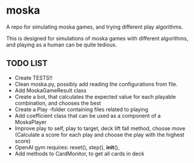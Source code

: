 # moska
A repo for simulating moska games, and trying different play algorithms.

This is designed for simulations of moska games with different algorithms, and playing as a human can be quite tedious.

## TODO LIST
- Create TESTS!!
- Clean moska.py, possibly add reading the configurations from file.
- Add MoskaGameResult class
- Create a bot, that calculates the expected value for each playable combination, and chooses the best
- Create a Play -folder containing files related to playing
- Add coefficient class that can be used as a component of a MoskaPlayer
- Improve play to self, play to target, deck lift fall method, choose move (Calculate a score for each play and choose the play with the highest score)
- OpenAI gym requires: reset(), step(), __init__(), 
- Add methods to CardMonitor, to get all cards in deck